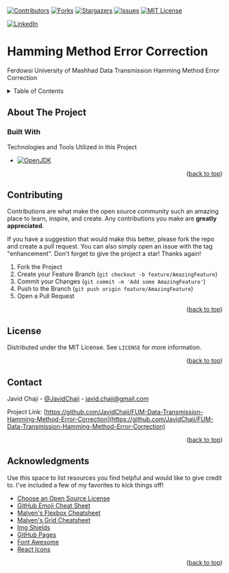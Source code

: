 <a name="readme-top"></a>

[![Contributors][Contributors-Shield]][Contributors-URL]
[![Forks][Forks-Shield]][Forks-URL]
[![Stargazers][Stars-Shield]][Stars-URL]
[![Issues][Issues-Shield]][Issues-URL]
[![MIT License][License-Shield]][License-URL]

[![LinkedIn][LinkedIn-Shield]][Javid-LinkedIn-URL]

# Hamming Method Error Correction

Ferdowsi University of Mashhad Data Transmission Hamming Method Error Correction



<!-- TABLE OF CONTENTS -->
<details>
  <summary>Table of Contents</summary>
  <ol>
    <li>
      <a href="#about-the-project">About The Project</a>
      <ul>
        <li><a href="#built-with">Built With</a></li>
      </ul>
    </li>
    <li>
      <a href="#getting-started">Getting Started</a>
      <ul>
        <li><a href="#prerequisites">Prerequisites</a></li>
        <li><a href="#installation">Installation</a></li>
      </ul>
    </li>
    <li><a href="#usage">Usage</a></li>
    <li><a href="#roadmap">Roadmap</a></li>
    <li><a href="#contributing">Contributing</a></li>
    <li><a href="#license">License</a></li>
    <li><a href="#contact">Contact</a></li>
    <li><a href="#acknowledgments">Acknowledgments</a></li>
  </ol>
</details>



<!-- ABOUT THE PROJECT -->
## About The Project



### Built With

Technologies and Tools Utilized in this Project

* [![OpenJDK][OpenJDK-Shield]][OpenJDK-URL]

<p align="right">(<a href="#readme-top">back to top</a>)</p>



<!-- CONTRIBUTING -->
## Contributing

Contributions are what make the open source community such an amazing place to learn, inspire, and create. Any contributions you make are **greatly appreciated**.

If you have a suggestion that would make this better, please fork the repo and create a pull request. You can also simply open an issue with the tag "enhancement".
Don't forget to give the project a star! Thanks again!

1. Fork the Project
2. Create your Feature Branch (`git checkout -b feature/AmazingFeature`)
3. Commit your Changes (`git commit -m 'Add some AmazingFeature'`)
4. Push to the Branch (`git push origin feature/AmazingFeature`)
5. Open a Pull Request

<p align="right">(<a href="#readme-top">back to top</a>)</p>



<!-- LICENSE -->
## License

Distributed under the MIT License. See `LICENSE` for more information.

<p align="right">(<a href="#readme-top">back to top</a>)</p>



<!-- CONTACT -->
## Contact

Javid Chaji - [@JavidChaji](https://twitter.com/JavidChaji) - javid.chaji@gmail.com

Project Link: [https://github.com/JavidChaji/FUM-Data-Transmission-Hamming-Method-Error-Correction](https://github.com/JavidChaji/FUM-Data-Transmission-Hamming-Method-Error-Correction)

<p align="right">(<a href="#readme-top">back to top</a>)</p>



<!-- ACKNOWLEDGMENTS -->
## Acknowledgments

Use this space to list resources you find helpful and would like to give credit to. I've included a few of my favorites to kick things off!

* [Choose an Open Source License](https://choosealicense.com)
* [GitHub Emoji Cheat Sheet](https://www.webpagefx.com/tools/emoji-cheat-sheet)
* [Malven's Flexbox Cheatsheet](https://flexbox.malven.co/)
* [Malven's Grid Cheatsheet](https://grid.malven.co/)
* [Img Shields](https://shields.io)
* [GitHub Pages](https://pages.github.com)
* [Font Awesome](https://fontawesome.com)
* [React Icons](https://react-icons.github.io/react-icons/search)

<p align="right">(<a href="#readme-top">back to top</a>)</p>



<!-- MARKDOWN LINKS & IMAGES -->
<!-- https://www.markdownguide.org/basic-syntax/#reference-style-links -->
<!-- https://ileriayo.github.io/markdown-badges/ -->

<!-- Contributors -->
[Contributors-Shield]: https://img.shields.io/github/contributors/javidchaji/FUM-Data-Transmission-Hamming-Method-Error-Correction.svg?style=for-the-badge

[Contributors-URL]: https://github.com/javidchaji/FUM-Data-Transmission-Hamming-Method-Error-Correction/graphs/contributors


<!-- Forks -->
[Forks-Shield]: https://img.shields.io/github/forks/javidchaji/FUM-Data-Transmission-Hamming-Method-Error-Correction.svg?style=for-the-badge

[Forks-URL]: https://github.com/javidchaji/FUM-Data-Transmission-Hamming-Method-Error-Correction/network/members


<!-- Stars -->
[Stars-Shield]: https://img.shields.io/github/stars/javidchaji/FUM-Data-Transmission-Hamming-Method-Error-Correction.svg?style=for-the-badge

[Stars-URL]: https://github.com/javidchaji/FUM-Data-Transmission-Hamming-Method-Error-Correction/stargazers


<!-- Issues -->
[Issues-Shield]: https://img.shields.io/github/issues/javidchaji/FUM-Data-Transmission-Hamming-Method-Error-Correction.svg?style=for-the-badge

[Issues-URL]: https://github.com/javidchaji/FUM-Data-Transmission-Hamming-Method-Error-Correction/issues


<!-- License -->
[License-Shield]: https://img.shields.io/github/license/javidchaji/FUM-Data-Transmission-Hamming-Method-Error-Correction.svg?style=for-the-badge

[License-URL]: https://github.com/javidchaji/FUM-Data-Transmission-Hamming-Method-Error-Correction/blob/master/LICENSE


<!-- LinkedIn -->
[LinkedIn-Shield]: https://img.shields.io/badge/linkedin-%230077B5.svg?style=for-the-badge&logo=linkedin&logoColor=white

[Javid-LinkedIn-URL]: https://linkedin.com/in/javidchaji


<!-- OpenJDK -->
[OpenJDK-Shield]: https://img.shields.io/badge/OpenJDK-ED8B00?style=for-the-badge&logo=openjdk&logoColor=white

[OpenJDK-URL]: https://openjdk.org/
